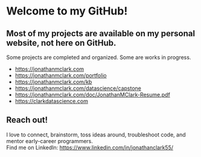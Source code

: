 # Welcome to my GitHub!

## Most of my projects are available on my personal website, not here on GitHub.
Some projects are completed and organized. Some are works in progress.
- https://jonathanmclark.com
- https://jonathanmclark.com/portfolio
- https://jonathanmclark.com/kb
- https://jonathanmclark.com/datascience/capstone
- https://jonathanmclark.com/doc/JonathanMClark-Resume.pdf
- https://clarkdatascience.com

## Reach out!
I love to connect, brainstorm, toss ideas around, troubleshoot code, and mentor early-career programmers.
<br>Find me on LinkedIn: https://www.linkedin.com/in/jonathanclark55/
